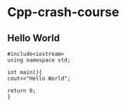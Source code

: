 # Cpp-crash-course

## Hello World
```
#include<iostream>
using namespace std;

int main(){
cout<<"Hello World";

return 0;
}
```
